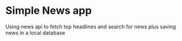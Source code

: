 # Simple News app 
Using news api to fetch top headlines and search for news 
plus saving news in a local database
